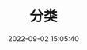 ---
title: 分类
date: 2022-09-02 15:05:40
type: "categories"
top_img: https://img.wangjiapeng.com/Config/category_img.webp
---